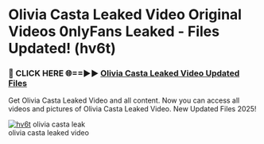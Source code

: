 # Olivia Casta Leaked Video Original Videos 0nlyFans Leaked - Files Updated! (hv6t)

<h3>🔴 CLICK HERE 🌐==►► <a href="https://tinyurl.com/ms9xzufz" rel="nofollow">Olivia Casta Leaked Video Updated Files</a></h3>

Get Olivia Casta Leaked Video and all content. Now you can access all videos and pictures of Olivia Casta Leaked Video. New Updated Files 2025!

[![hv6t](https://i.imgur.com/ppqm5kG.gif)](https://tinyurl.com/ms9xzufz)
olivia casta leak<br>
olivia casta leaked video